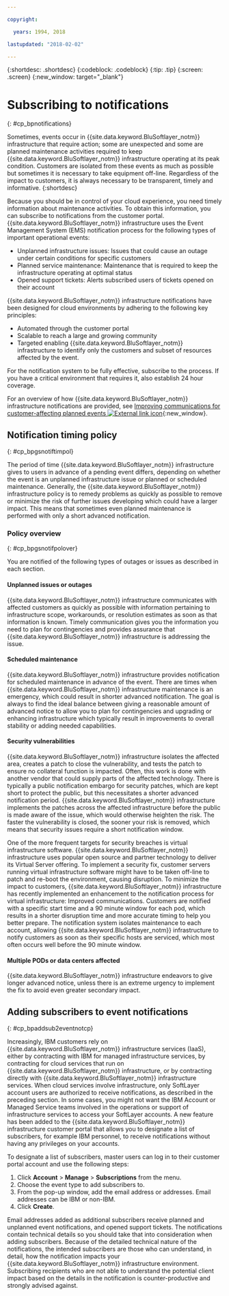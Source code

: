 ```yaml
---

copyright:

  years: 1994, 2018

lastupdated: "2018-02-02"

---
```


{:shortdesc: .shortdesc}
{:codeblock: .codeblock}
{:tip: .tip}
{:screen: .screen}
{:new_window: target="_blank"}


# Subscribing to notifications
{: #cp_bpnotifications}

Sometimes, events occur in {{site.data.keyword.BluSoftlayer_notm}} infrastructure that require  action; some are unexpected and some are planned maintenance activities required to keep {{site.data.keyword.BluSoftlayer_notm}} infrastructure operating at its peak condition. Customers are isolated from these events as much as possible but sometimes it is necessary to take equipment off-line. Regardless of the impact to customers, it is always necessary to be transparent, timely and informative.
{:shortdesc}

Because you should be in control of your cloud experience, you need timely information about maintenance activities. To obtain this information, you can subscribe to notifications from the customer portal. {{site.data.keyword.BluSoftlayer_notm}} infrastructure uses the Event Management System (EMS) notification process for the following types of important operational events:
* Unplanned infrastructure issues: Issues that could cause an outage under certain conditions for specific customers
* Planned service maintenance: Maintenance that is required to keep the infrastructure operating at optimal status
* Opened support tickets: Alerts subscribed users of tickets opened on their account

{{site.data.keyword.BluSoftlayer_notm}} infrastructure notifications have been designed for cloud environments by adhering to the following key principles:
* Automated through the customer portal
* Scalable to reach a large and growing community
* Targeted enabling {{site.data.keyword.BluSoftlayer_notm}} infrastructure to identify only the customers and subset of resources affected by the event.

For the notification system to be fully effective, subscribe to the process. If you have a critical environment that requires it, also establish 24 hour coverage.

For an overview of how {{site.data.keyword.BluSoftlayer_notm}} infrastructure notifications are provided, see [Improving communications for customer-affecting planned events ![External link icon](../icons/launch-glyph.svg)](http://blog.softlayer.com/2014/improving-communications-customer-affecting-planned-events){:new_window}.

## Notification timing policy
{: #cp_bpgsnotiftimpol}

The period of time {{site.data.keyword.BluSoftlayer_notm}} infrastructure gives to users in advance of a pending event differs, depending on whether the event is an unplanned infrastructure issue or planned or scheduled maintenance. Generally, the {{site.data.keyword.BluSoftlayer_notm}} infrastructure policy is to remedy problems as quickly as possible to remove or minimize the risk of further issues developing which could have a larger impact. This means that sometimes even planned maintenance is performed with only a short advanced notification.

### Policy overview
{: #cp_bpgsnotifpolover}

You are notified of the following types of outages or issues as described in each section.

#### Unplanned issues or outages
{{site.data.keyword.BluSoftlayer_notm}} infrastructure communicates with affected customers as quickly as possible with information pertaining to infrastructure scope, workarounds, or resolution estimates as soon as that information is known. Timely communication gives you the information you need to plan for contingencies and provides assurance that {{site.data.keyword.BluSoftlayer_notm}} infrastructure is addressing the issue.

#### Scheduled maintenance
{{site.data.keyword.BluSoftlayer_notm}} infrastructure provides notification for scheduled maintenance in advance of the event. There are times when {{site.data.keyword.BluSoftlayer_notm}} infrastructure maintenance is an emergency, which could result in shorter advanced notification. The goal is always to find the ideal balance between giving a reasonable amount of advanced notice to allow you to plan for contingencies and upgrading or enhancing infrastructure which typically result in improvements to overall stability or adding needed capabilities.

#### Security vulnerabilities
{{site.data.keyword.BluSoftlayer_notm}} infrastructure isolates the affected area, creates a patch to close the vulnerability, and tests the patch to ensure no collateral function is impacted. Often, this work is done with another vendor that could supply parts of the affected technology. There is typically a public notification embargo for security patches, which are kept short to protect the public, but this necessitates a shorter advanced notification period. {{site.data.keyword.BluSoftlayer_notm}} infrastructure implements the patches across the affected infrastructure before the public is made aware of the issue, which would otherwise heighten the risk. The faster the vulnerability is closed, the sooner your risk is removed, which means that security issues require a short notification window.

One of the more frequent targets for security breaches is virtual infrastructure software. {{site.data.keyword.BluSoftlayer_notm}} infrastructure uses popular open source and partner technology to deliver its Virtual Server offering. To implement a security fix, customer servers running virtual infrastructure software might have to be taken off-line to patch and re-boot the environment, causing disruption. To minimize the impact to customers, {{site.data.keyword.BluSoftlayer_notm}} infrastructure has recently implemented an enhancement to the notification process for virtual infrastructure: Improved communications. Customers are notified with a specific start time and a 90 minute window for each pod, which results in a shorter disruption time and more accurate timing to help you better prepare. The notification system isolates maintenance to each account, allowing {{site.data.keyword.BluSoftlayer_notm}} infrastructure to notify customers as soon as their specific hosts are serviced, which most often occurs well before the 90 minute window.

#### Multiple PODs or data centers affected
{{site.data.keyword.BluSoftlayer_notm}} infrastructure endeavors to give longer advanced notice, unless there is an extreme urgency to implement the fix to avoid even greater secondary impact.


## Adding subscribers to event notifications
{: #cp_bpaddsub2eventnotcp}

Increasingly, IBM customers rely on {{site.data.keyword.BluSoftlayer_notm}} infrastructure services (IaaS), either by contracting with IBM for managed infrastructure services, by contracting for cloud services that run on {{site.data.keyword.BluSoftlayer_notm}} infrastructure, or by contracting directly with {{site.data.keyword.BluSoftlayer_notm}} infrastructure services. When cloud services involve infrastructure, only SoftLayer account users are authorized to receive notifications, as described in the preceding section. In some cases, you might not want the IBM Account or Managed Service teams involved in the operations or support of infrastructure services to access your SoftLayer accounts. A new feature has been added to the {{site.data.keyword.BluSoftlayer_notm}} infrastructure customer portal that allows you to designate a list of subscribers, for example IBM personnel, to receive notifications without having any privileges on your accounts.

To designate a list of subscribers, master users can log in to their customer portal account and use the following steps:
1. Click **Account** > **Manage** > **Subscriptions** from the menu.
2. Choose the event type to add subscribers to.
2. From the pop-up window, add the email address or addresses. Email addresses can be IBM or non-IBM.
3. Click **Create**.

Email addresses added as additional subscribers receive planned and unplanned event notifications, and opened support tickets. The notifications contain technical details so you should take that into consideration when adding subscribers. Because of the detailed technical nature of the notifications, the intended subscribers are those who can understand, in detail, how the notification impacts your {{site.data.keyword.BluSoftlayer_notm}} infrastructure environment. Subscribing recipients who are not able to understand the potential client impact based on the details in the notification is counter-productive and strongly advised against.
